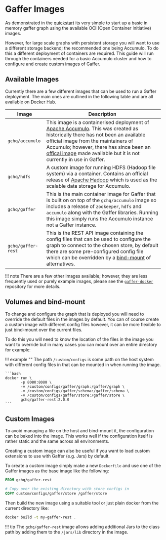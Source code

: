 # Gaffer Images

As demonstrated in the [quickstart](../quickstart.md) its very simple to start up
a basic in memory gaffer graph using the available OCI (Open Container
Initiative) images.

However, for large scale graphs with persistent storage you will want to use a
different storage backend; the recommended one being Accumulo. To do this a
different deployment of containers are required. This guide will run through the
containers needed for a basic Accumulo cluster and how to configure and create
custom images of Gaffer.

## Available Images

Currently there are a few different images that can be used to run a Gaffer
deployment. The main ones are outlined in the following table and are all
available on [Docker Hub](https://hub.docker.com/u/gchq).

| Image | Description |
| ----- | ----------- |
| `gchq/accumulo` | This image is a containerised deployment of [Apache Accumulo](https://accumulo.apache.org/). This was created as historically there has not been an available official image from the maintainers of Accumulo; however, there has since been an [offical image](https://github.com/apache/accumulo-docker) made available but it is not currently in use in Gaffer. |
| `gchq/hdfs` | A custom image for running HDFS (Hadoop file system) via a container. Contains an official release of [Apache Hadoop](https://hadoop.apache.org/) which is used as the scalable data storage for Accumulo. |
| `gchq/gaffer` | This is the main container image for Gaffer that is built on on top of the `gchq/accumulo` image so includes a release of `zookeeper`, `hdfs` and `accumulo` along with the Gaffer libraries. Running this image simply runs the Accumulo instance not a Gaffer instance. |
| `gchq/gaffer-rest` | This is the REST API image containing the config files that can be used to configure the graph to connect to the chosen store, by default there are some pre-configured config file which can be overridden by a [bind-mount](#volumes-and-bind-mount) of alternatives. |

!!! note
    There are a few other images available; however, they are less frequently
    used or purely example images, please see the [`gaffer-docker`](https://github.com/gchq/gaffer-docker/tree/develop/docker)
    repository for more details.

## Volumes and bind-mount

To change and configure the graph that is deployed you will need to override
the default files in the images by default. You can of course create a custom
image with different config files however, it can be more flexible to just
bind-mount over the current files.

To do this you will need to know the location of the files in the image you
want to override but in many cases you can mount over an entire directory
for example:

!!! example ""
    The path `/custom/configs` is some path on the host system with different
    config files in that can be mounted in when running the image.

    ```bash
    docker run \
           -p 8080:8080 \
           -v /custom/configs/gaffer/graph:/gaffer/graph \
           -v /custom/configs/gaffer/schema:/gaffer/schema \
           -v /custom/configs/gaffer/store:/gaffer/store \
           gchq/gaffer-rest:2.0.0
    ```

## Custom Images

To avoid managing a file on the host and bind-mount it, the configuration can be
baked into the image. This works well if the configuration itself is rather
static and the same across all environments.

Creating a custom image can also be useful if you want to load custom extensions
to use with Gaffer (e.g. Jars) by default.

To create a custom image simply make a new `Dockerfile` and use one of the Gaffer
images as the base image like the following:

```dockerfile
FROM gchq/gaffer-rest

# Copy over the existing directory with store configs in
COPY custom/configs/gaffer/store /gaffer/store
```

Then build the new image using a suitable tool or just plain docker from the
current directory like:

```bash
docker build -t my-gaffer-rest .
```

!!! tip
    The `gchq/gaffer-rest` image allows adding additional Jars to the class path
    by adding them to the `/jars/lib` directory in the image.

